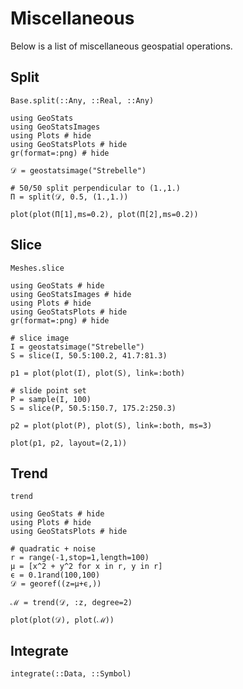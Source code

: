 # Miscellaneous

Below is a list of miscellaneous geospatial operations.

## Split

```@docs
Base.split(::Any, ::Real, ::Any)
```

```@example
using GeoStats
using GeoStatsImages
using Plots # hide
using GeoStatsPlots # hide
gr(format=:png) # hide

𝒟 = geostatsimage("Strebelle")

# 50/50 split perpendicular to (1.,1.)
Π = split(𝒟, 0.5, (1.,1.))

plot(plot(Π[1],ms=0.2), plot(Π[2],ms=0.2))
```

## Slice

```@docs
Meshes.slice
```

```@example
using GeoStats # hide
using GeoStatsImages # hide
using Plots # hide
using GeoStatsPlots # hide
gr(format=:png) # hide

# slice image
I = geostatsimage("Strebelle")
S = slice(I, 50.5:100.2, 41.7:81.3)

p1 = plot(plot(I), plot(S), link=:both)

# slide point set
P = sample(I, 100)
S = slice(P, 50.5:150.7, 175.2:250.3)

p2 = plot(plot(P), plot(S), link=:both, ms=3)

plot(p1, p2, layout=(2,1))
```

## Trend

```@docs
trend
```

```@example
using GeoStats # hide
using Plots # hide
using GeoStatsPlots # hide

# quadratic + noise
r = range(-1,stop=1,length=100)
μ = [x^2 + y^2 for x in r, y in r]
ϵ = 0.1rand(100,100)
𝒟 = georef((z=μ+ϵ,))

ℳ = trend(𝒟, :z, degree=2)

plot(plot(𝒟), plot(ℳ))
```

## Integrate

```@docs
integrate(::Data, ::Symbol)
```